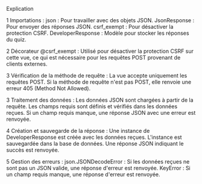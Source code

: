 Explication

1 Importations :
json : Pour travailler avec des objets JSON.
JsonResponse : Pour envoyer des réponses JSON.
csrf_exempt : Pour désactiver la protection CSRF.
DeveloperResponse : Modèle pour stocker les réponses du quiz.

2 Décorateur @csrf_exempt :
Utilisé pour désactiver la protection CSRF sur cette vue, ce qui est nécessaire pour les requêtes POST provenant de clients externes.

3 Vérification de la méthode de requête :
La vue accepte uniquement les requêtes POST. Si la méthode de requête n'est pas POST, elle renvoie une erreur 405 (Method Not Allowed).

3 Traitement des données :
Les données JSON sont chargées à partir de la requête.
Les champs requis sont définis et vérifiés dans les données reçues.
Si un champ requis manque, une réponse JSON avec une erreur est renvoyée.

4 Création et sauvegarde de la réponse :
Une instance de DeveloperResponse est créée avec les données reçues.
L'instance est sauvegardée dans la base de données.
Une réponse JSON indiquant le succès est renvoyée.

5 Gestion des erreurs :
json.JSONDecodeError : Si les données reçues ne sont pas un JSON valide, une réponse d'erreur est renvoyée.
KeyError : Si un champ requis manque, une réponse d'erreur est renvoyée.